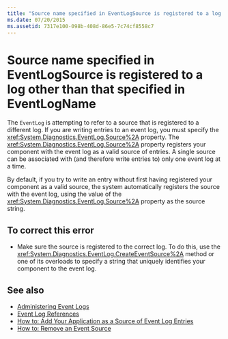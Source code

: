 ```yaml
---
title: "Source name specified in EventLogSource is registered to a log other than that specified in EventLogName"
ms.date: 07/20/2015
ms.assetid: 7317e100-098b-408d-86e5-7c74cf8558c7
---
```

# Source name specified in EventLogSource is registered to a log other than that specified in EventLogName
The `EventLog` is attempting to refer to a source that is registered to a different log. If you are writing entries to an event log, you must specify the <xref:System.Diagnostics.EventLog.Source%2A> property. The <xref:System.Diagnostics.EventLog.Source%2A> property registers your component with the event log as a valid source of entries. A single source can be associated with (and therefore write entries to) only one event log at a time.  
  
 By default, if you try to write an entry without first having registered your component as a valid source, the system automatically registers the source with the event log, using the value of the <xref:System.Diagnostics.EventLog.Source%2A> property as the source string.  
  
## To correct this error  
  
- Make sure the source is registered to the correct log. To do this, use the <xref:System.Diagnostics.EventLog.CreateEventSource%2A> method or one of its overloads to specify a string that uniquely identifies your component to the event log.  
  
## See also

- [Administering Event Logs](https://docs.microsoft.com/previous-versions/visualstudio/visual-studio-2008/4f69axw4(v=vs.90))
- [Event Log References](https://docs.microsoft.com/previous-versions/visualstudio/visual-studio-2008/k43k9z2a(v=vs.90))
- [How to: Add Your Application as a Source of Event Log Entries](https://docs.microsoft.com/previous-versions/visualstudio/visual-studio-2008/xz73e171(v=vs.90))
- [How to: Remove an Event Source](https://docs.microsoft.com/previous-versions/visualstudio/visual-studio-2008/k57466fc(v=vs.90))
